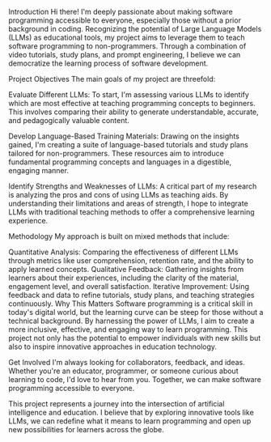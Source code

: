Introduction
Hi there! I'm deeply passionate about making software programming accessible to everyone, especially those without a prior background in coding. Recognizing the potential of Large Language Models (LLMs) as educational tools, my project aims to leverage them to teach software programming to non-programmers. Through a combination of video tutorials, study plans, and prompt engineering, I believe we can democratize the learning process of software development.

Project Objectives
The main goals of my project are threefold:

Evaluate Different LLMs: To start, I'm assessing various LLMs to identify which are most effective at teaching programming concepts to beginners. This involves comparing their ability to generate understandable, accurate, and pedagogically valuable content.

Develop Language-Based Training Materials: Drawing on the insights gained, I'm creating a suite of language-based tutorials and study plans tailored for non-programmers. These resources aim to introduce fundamental programming concepts and languages in a digestible, engaging manner.

Identify Strengths and Weaknesses of LLMs: A critical part of my research is analyzing the pros and cons of using LLMs as teaching aids. By understanding their limitations and areas of strength, I hope to integrate LLMs with traditional teaching methods to offer a comprehensive learning experience.

Methodology
My approach is built on mixed methods that include:

Quantitative Analysis: Comparing the effectiveness of different LLMs through metrics like user comprehension, retention rate, and the ability to apply learned concepts.
Qualitative Feedback: Gathering insights from learners about their experiences, including the clarity of the material, engagement level, and overall satisfaction.
Iterative Improvement: Using feedback and data to refine tutorials, study plans, and teaching strategies continuously.
Why This Matters
Software programming is a critical skill in today's digital world, but the learning curve can be steep for those without a technical background. By harnessing the power of LLMs, I aim to create a more inclusive, effective, and engaging way to learn programming. This project not only has the potential to empower individuals with new skills but also to inspire innovative approaches in education technology.

Get Involved
I'm always looking for collaborators, feedback, and ideas. Whether you're an educator, programmer, or someone curious about learning to code, I'd love to hear from you. Together, we can make software programming accessible to everyone.

This project represents a journey into the intersection of artificial intelligence and education. I believe that by exploring innovative tools like LLMs, we can redefine what it means to learn programming and open up new possibilities for learners across the globe.
